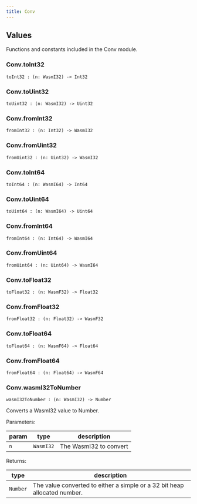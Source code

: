 ```yaml
---
title: Conv
---
```


## Values

Functions and constants included in the Conv module.

### Conv.**toInt32**

```grain
toInt32 : (n: WasmI32) -> Int32
```

### Conv.**toUint32**

```grain
toUint32 : (n: WasmI32) -> Uint32
```

### Conv.**fromInt32**

```grain
fromInt32 : (n: Int32) -> WasmI32
```

### Conv.**fromUint32**

```grain
fromUint32 : (n: Uint32) -> WasmI32
```

### Conv.**toInt64**

```grain
toInt64 : (n: WasmI64) -> Int64
```

### Conv.**toUint64**

```grain
toUint64 : (n: WasmI64) -> Uint64
```

### Conv.**fromInt64**

```grain
fromInt64 : (n: Int64) -> WasmI64
```

### Conv.**fromUint64**

```grain
fromUint64 : (n: Uint64) -> WasmI64
```

### Conv.**toFloat32**

```grain
toFloat32 : (n: WasmF32) -> Float32
```

### Conv.**fromFloat32**

```grain
fromFloat32 : (n: Float32) -> WasmF32
```

### Conv.**toFloat64**

```grain
toFloat64 : (n: WasmF64) -> Float64
```

### Conv.**fromFloat64**

```grain
fromFloat64 : (n: Float64) -> WasmF64
```

### Conv.**wasmI32ToNumber**

```grain
wasmI32ToNumber : (n: WasmI32) -> Number
```

Converts a WasmI32 value to Number.

Parameters:

|param|type|description|
|-----|----|-----------|
|`n`|`WasmI32`|The WasmI32 to convert|

Returns:

|type|description|
|----|-----------|
|`Number`|The value converted to either a simple or a 32 bit heap allocated number.|

